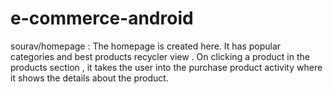 # e-commerce-android

sourav/homepage : The homepage is created here. It has popular categories and best products recycler view . On clicking a product in the products section , it takes the user into the purchase product activity where it shows the details about the product.
